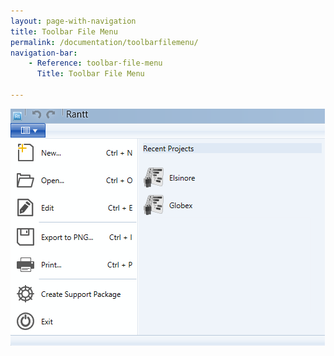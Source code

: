 ```yaml
---
layout: page-with-navigation
title: Toolbar File Menu
permalink: /documentation/toolbarfilemenu/
navigation-bar:
    - Reference: toolbar-file-menu
      Title: Toolbar File Menu

---
```



![Toolbar File Menu](img/ToolbarFileMenu.png)